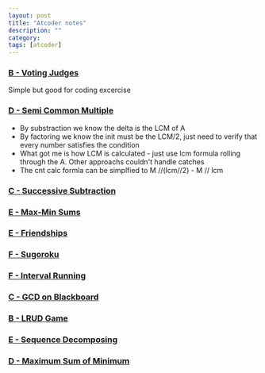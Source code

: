 ```yaml
---
layout: post
title: "Atcoder notes"
description: ""
category: 
tags: [atcoder]
---
```


### [B - Voting Judges](https://atcoder.jp/contests/agc041/tasks/agc041_b)
Simple but good for coding excercise

### [D - Semi Common Multiple](https://atcoder.jp/contests/abc150/tasks/abc150_d)
* By substraction we know the delta is the LCM of A
* By factoring we know the init must be the LCM/2, just need to verify that every number satisfies the condition 
* What got me is how LCM is calculated - just use lcm formula rolling through the A. Other approachs couldn't handle catches 
* The cnt calc formla can be simplfied to M //(lcm//2) - M // lcm

### [C - Successive Subtraction](https://atcoder.jp/contests/diverta2019-2/tasks/diverta2019_2_c)

### [E - Max-Min Sums](https://atcoder.jp/contests/abc151/tasks/abc151_e)

### [E - Friendships](https://atcoder.jp/contests/abc131/tasks/abc131_e)

### [F - Sugoroku](https://atcoder.jp/contests/abc146/tasks/abc146_f)

### [F - Interval Running](https://atcoder.jp/contests/sumitrust2019/tasks/sumitb2019_f)

### [C - GCD on Blackboard](https://atcoder.jp/contests/abc125/tasks/abc125_c)

### [B - LRUD Game](https://atcoder.jp/contests/agc033/tasks/agc033_b)

### [E - Sequence Decomposing](https://atcoder.jp/contests/abc134/tasks/abc134_e)

### [D - Maximum Sum of Minimum](https://atcoder.jp/contests/m-solutions2019/tasks/m_solutions2019_d)

